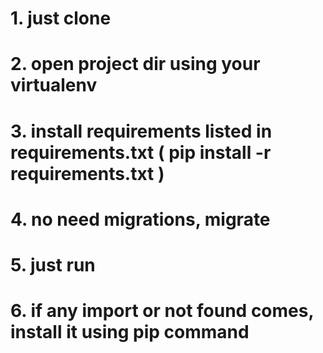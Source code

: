 # 1. just clone
# 2. open project dir using your virtualenv
# 3. install requirements listed in requirements.txt ( pip install -r requirements.txt )
# 4. no need migrations, migrate
# 5. just run
# 6. if any import or not found comes, install it using pip command